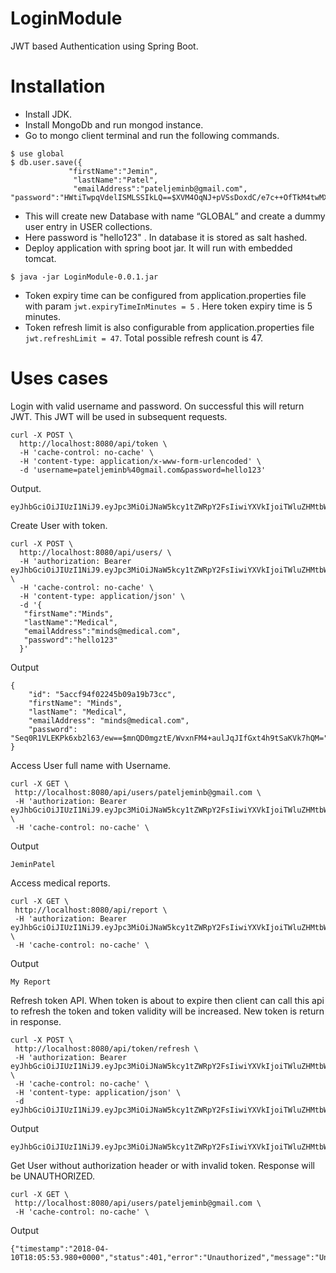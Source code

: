 # LoginModule
JWT based Authentication using Spring Boot.

# Installation
- Install JDK.
- Install MongoDb and run mongod instance.
- Go to mongo client terminal and run the following commands.
```
$ use global
$ db.user.save({
             "firstName":"Jemin",
              "lastName":"Patel",
              "emailAddress":"pateljeminb@gmail.com",                                                      "password":"HWtiTwpqVdelISMLSSIkLQ==$XVM4OqNJ+pVSsDoxdC/e7c++OfTkM4twMXKRyaqo1LM="})
```





- This will create new Database with name “GLOBAL” and create a dummy user entry in USER collections.
- Here password is  "hello123" . In database it is stored as salt hashed.
- Deploy application with spring boot jar. It will run with embedded tomcat.
``` 
$ java -jar LoginModule-0.0.1.jar
```

- Token expiry time can be configured from application.properties file with param `jwt.expiryTimeInMinutes = 5` . Here token expiry time is 5 minutes.
- Token refresh limit is also configurable from application.properties file `jwt.refreshLimit = 47`. Total possible refresh count is 47.

# Uses cases

Login with valid username and password. On successful this will return JWT. This JWT will be used in subsequent requests.
 
 
```
curl -X POST \
  http://localhost:8080/api/token \
  -H 'cache-control: no-cache' \
  -H 'content-type: application/x-www-form-urlencoded' \
  -d 'username=pateljeminb%40gmail.com&password=hello123'
```
 Output.
 ```
 eyJhbGciOiJIUzI1NiJ9.eyJpc3MiOiJNaW5kcy1tZWRpY2FsIiwiYXVkIjoiTWluZHMtbWVkaWNhbCIsInN1YiI6InBhdGVsamVtaW5iQGdtYWlsLmNvbSIsInJlZnJlc2hDb3VudCI6MCwiaWF0IjoxNTIzMzgxMDUxLCJleHAiOjE1MjMzODEzNTF9.iJLl3v11gcTLQthYkWDArOqQ_ho0pPpAn1ECqqyDEG0
```
 
Create User with token.
```
curl -X POST \
  http://localhost:8080/api/users/ \
  -H 'authorization: Bearer eyJhbGciOiJIUzI1NiJ9.eyJpc3MiOiJNaW5kcy1tZWRpY2FsIiwiYXVkIjoiTWluZHMtbWVkaWNhbCIsInN1YiI6InBhdGVsamVtaW5iQGdtYWlsLmNvbSIsInJlZnJlc2hDb3VudCI6MCwiaWF0IjoxNTIzMzgyNDk4LCJleHAiOjE1MjMzODI3OTh9.uqQIiIlDEblmRMijP3XKQhKXq81cIiXil4M7ZcN3YGg' \
  -H 'cache-control: no-cache' \
  -H 'content-type: application/json' \
  -d '{
   "firstName":"Minds",
   "lastName":"Medical",
   "emailAddress":"minds@medical.com",
   "password":"hello123"	   
  }'
  ```
Output
```
{
    "id": "5accf94f02245b09a19b73cc",
    "firstName": "Minds",
    "lastName": "Medical",
    "emailAddress": "minds@medical.com",
    "password": "Seq0R1VLEKPk6xb2l63/ew==$mnQD0mgztE/WvxnFM4+aulJqJIfGxt4h9tSaKVk7hQM="
}
```
 Access User full name with Username.
 ```
 curl -X GET \
  http://localhost:8080/api/users/pateljeminb@gmail.com \
  -H 'authorization: Bearer eyJhbGciOiJIUzI1NiJ9.eyJpc3MiOiJNaW5kcy1tZWRpY2FsIiwiYXVkIjoiTWluZHMtbWVkaWNhbCIsInN1YiI6InBhdGVsamVtaW5iQGdtYWlsLmNvbSIsInJlZnJlc2hDb3VudCI6MCwiaWF0IjoxNTIzMzgyNDk4LCJleHAiOjE1MjMzODI3OTh9.uqQIiIlDEblmRMijP3XKQhKXq81cIiXil4M7ZcN3YGg' \
  -H 'cache-control: no-cache' \
 ```
 Output
 ```
 JeminPatel
```
 
 Access medical reports.
 ```
 curl -X GET \
  http://localhost:8080/api/report \
  -H 'authorization: Bearer eyJhbGciOiJIUzI1NiJ9.eyJpc3MiOiJNaW5kcy1tZWRpY2FsIiwiYXVkIjoiTWluZHMtbWVkaWNhbCIsInN1YiI6InBhdGVsamVtaW5iQGdtYWlsLmNvbSIsInJlZnJlc2hDb3VudCI6MCwiaWF0IjoxNTIzMzgyOTY0LCJleHAiOjE1MjMzODMyNjR9.DIln0uRvk7MFXa8ZknHTWgDpHIpLi9dMTZYP0M36SFU' \
  -H 'cache-control: no-cache' \
  ```
  
 Output
 ```
 My Report
 ```
 Refresh token API. When token is about to expire then client can call this api to refresh the token and token validity will be increased. New token is return in response.
 ```
 curl -X POST \
  http://localhost:8080/api/token/refresh \
  -H 'authorization: Bearer eyJhbGciOiJIUzI1NiJ9.eyJpc3MiOiJNaW5kcy1tZWRpY2FsIiwiYXVkIjoiTWluZHMtbWVkaWNhbCIsInN1YiI6InBhdGVsamVtaW5iQGdtYWlsLmNvbSIsInJlZnJlc2hDb3VudCI6MCwiaWF0IjoxNTIzMzgzMjc5LCJleHAiOjE1MjMzODM1Nzl9.gHCvj50OjKEmBPkbugxWTTLpCtEOH2WUzNaPusxV5uw' \
  -H 'cache-control: no-cache' \
  -H 'content-type: application/json' \
  -d eyJhbGciOiJIUzI1NiJ9.eyJpc3MiOiJNaW5kcy1tZWRpY2FsIiwiYXVkIjoiTWluZHMtbWVkaWNhbCIsInN1YiI6InBhdGVsamVtaW5iQGdtYWlsLmNvbSIsInJlZnJlc2hDb3VudCI6MCwiaWF0IjoxNTIzMzgzMjc5LCJleHAiOjE1MjMzODM1Nzl9.gHCvj50OjKEmBPkbugxWTTLpCtEOH2WUzNaPusxV5uw
  ```
  Output
  ```
  eyJhbGciOiJIUzI1NiJ9.eyJpc3MiOiJNaW5kcy1tZWRpY2FsIiwiYXVkIjoiTWluZHMtbWVkaWNhbCIsInN1YiI6InBhdGVsamVtaW5iQGdtYWlsLmNvbSIsInJlZnJlc2hDb3VudCI6MSwiaWF0IjoxNTIzMzgzMzE0LCJleHAiOjE1MjMzODM2MTR9.N_UK6bgLgLbTROV1yRwVyLGgpuNiBE8d4AHTmbxet40
  ```
 
 Get User without authorization header or with invalid token. Response will be UNAUTHORIZED.
 ```
 curl -X GET \
  http://localhost:8080/api/users/pateljeminb@gmail.com \
  -H 'cache-control: no-cache' \
  ```
  Output
  ```
  {"timestamp":"2018-04-10T18:05:53.980+0000","status":401,"error":"Unauthorized","message":"Unauthorized","path":"/api/users/pateljeminb@gmail.com"}
  ```
  
 

